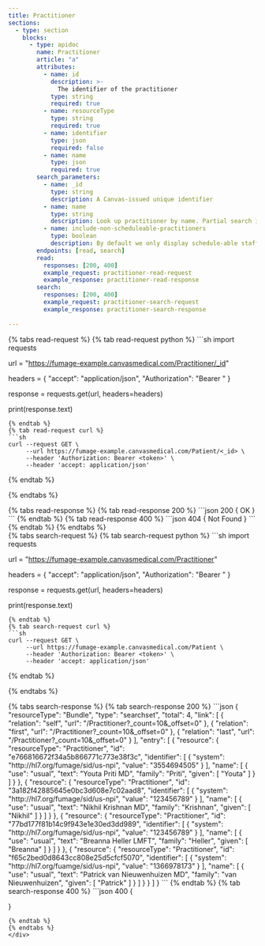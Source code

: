 ```yaml
---
title: Practitioner 
sections:
  - type: section
    blocks:
      - type: apidoc
        name: Practitioner
        article: "a"
        attributes:
          - name: id
            description: >-
              The identifier of the practitioner
            type: string
            required: true
          - name: resourceType
            type: string
            required: true
          - name: identifier
            type: json
            required: false
          - name: name
            type: json
            required: true
        search_parameters:
          - name: _id
            type: string
            description: A Canvas-issued unique identifier
          - name: name
            type: string
            description: Look up practitioner by name. Partial search is supported. If the practitioner you are looking for is inactive, you still need to use the include-non-scheduleable-practitioners = True
          - name: include-non-scheduleable-practitioners
            type: boolean
            description: By default we only display schedule-able staff, marking this as True will return all active staff
        endpoints: [read, search]
        read:
          responses: [200, 400]
          example_request: practitioner-read-request
          example_response: practitioner-read-response
        search:
          responses: [200, 400]
          example_request: practitioner-search-request
          example_response: practitioner-search-response
  
---
```


<div id="practitioner-read-request">
{% tabs read-request %}
{% tab read-request python %}
```sh
import requests

url = "https://fumage-example.canvasmedical.com/Practitioner/_id"

headers = {
    "accept": "application/json",
    "Authorization": "Bearer <token>"
}

response = requests.get(url, headers=headers)

print(response.text)

```
{% endtab %}
{% tab read-request curl %}
```sh
curl --request GET \
     --url https://fumage-example.canvasmedical.com/Patient/<_id> \
     --header 'Authorization: Bearer <token>' \
     --header 'accept: application/json'
```
{% endtab %}

{% endtabs %}
</div>

<div id="practitioner-read-response">
{% tabs read-response %}
{% tab read-response 200 %}
```json
200 {
  OK
}
```
{% endtab %}
{% tab read-response 400 %}
```json
404 {
  Not Found
}
```
{% endtab %}
{% endtabs %}
</div>

<div id="practitioner-search-request">
{% tabs search-request %}
{% tab search-request python %}
```sh
import requests

url = "https://fumage-example.canvasmedical.com/Practitioner"

headers = {
    "accept": "application/json",
    "Authorization": "Bearer <token>"
}

response = requests.get(url, headers=headers)

print(response.text)

```
{% endtab %}
{% tab search-request curl %}
```sh
curl --request GET \
     --url https://fumage-example.canvasmedical.com/Patient \
     --header 'Authorization: Bearer <token>' \
     --header 'accept: application/json'
```
{% endtab %}

{% endtabs %}
</div>

<div id="practitioner-search-response">
{% tabs search-response %}
{% tab search-response 200 %}
```json
  {
    "resourceType": "Bundle",
    "type": "searchset",
    "total": 4,
    "link": [
        {
            "relation": "self",
            "url": "/Practitioner?_count=10&_offset=0"
        },
        {
            "relation": "first",
            "url": "/Practitioner?_count=10&_offset=0"
        },
        {
            "relation": "last",
            "url": "/Practitioner?_count=10&_offset=0"
        }
    ],
    "entry": [
        {
            "resource": {
                "resourceType": "Practitioner",
                "id": "e766816672f34a5b866771c773e38f3c",
                "identifier": [
                    {
                        "system": "http://hl7.org/fumage/sid/us-npi",
                        "value": "3554694505"
                    }
                ],
                "name": [
                    {
                        "use": "usual",
                        "text": "Youta Priti MD",
                        "family": "Priti",
                        "given": [
                            "Youta"
                        ]
                    }
                ]
            }
        },
        {
            "resource": {
                "resourceType": "Practitioner",
                "id": "3a182f42885645e0bc3d608e7c02aad8",
                "identifier": [
                    {
                        "system": "http://hl7.org/fumage/sid/us-npi",
                        "value": "123456789"
                    }
                ],
                "name": [
                    {
                        "use": "usual",
                        "text": "Nikhil Krishnan MD",
                        "family": "Krishnan",
                        "given": [
                            "Nikhil"
                        ]
                    }
                ]
            }
        },
        {
            "resource": {
                "resourceType": "Practitioner",
                "id": "77bd177f81b14c9f943e1e30ed3dd989",
                "identifier": [
                    {
                        "system": "http://hl7.org/fumage/sid/us-npi",
                        "value": "123456789"
                    }
                ],
                "name": [
                    {
                        "use": "usual",
                        "text": "Breanna Heller LMFT",
                        "family": "Heller",
                        "given": [
                            "Breanna"
                        ]
                    }
                ]
            }
        },
        {
            "resource": {
                "resourceType": "Practitioner",
                "id": "f65c2bed0d8643cc808e25d5cfcf5070",
                "identifier": [
                    {
                        "system": "http://hl7.org/fuamge/sid/us-npi",
                        "value": "1366978173"
                    }
                ],
                "name": [
                    {
                        "use": "usual",
                        "text": "Patrick van Nieuwenhuizen MD",
                        "family": "van Nieuwenhuizen",
                        "given": [
                            "Patrick"
                        ]
                    }
                ]
            }
        }
    ]
}
```
{% endtab %}
{% tab search-response 400 %}
```json
400 {
  
}
```
{% endtab %}
{% endtabs %}
</div>

